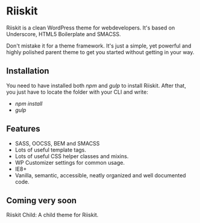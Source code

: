 # Riiskit

Riiskit is a clean WordPress theme for webdevelopers. It's based on Underscore, HTML5 Boilerplate and SMACSS.

Don't mistake it for a theme framework. It's just a simple, yet powerful and highly polished parent theme to get you started without getting in your way.

## Installation
You need to have installed both _npm_ and _gulp_ to install Riiskit. After that, you just have to locate the folder with your CLI and write:

* _npm install_
* _gulp_

## Features
* SASS, OOCSS, BEM and SMACSS
* Lots of useful template tags.
* Lots of useful CSS helper classes and mixins.
* WP Customizer settings for common usage.
* IE8+
* Vanilla, semantic, accessible, neatly organized and well documented code.

## Coming very soon
Riiskit Child: A child theme for Riiskit.